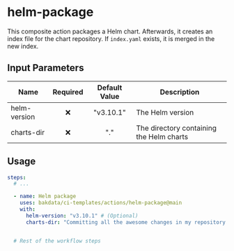 # helm-package

This composite action packages a Helm chart. Afterwards, it creates an index file for the chart repository. If `index.yaml` exists, it is merged in the new index.

## Input Parameters

| Name         | Required | Default Value | Description                              |
| ------------ | :------: | :-----------: | ---------------------------------------- |
| helm-version |    ❌    |   "v3.10.1"   | The Helm version                         |
| charts-dir   |    ❌    |      "."      | The directory containing the Helm charts |

## Usage

```yaml
steps:
  # ...

  - name: Helm package
    uses: bakdata/ci-templates/actions/helm-package@main
    with:
      helm-version: "v3.10.1" # (Optional)
      charts-dir: "Committing all the awesome changes in my repository!" # (Optional) if not set the repository root will be used


  # Rest of the workflow steps
```
